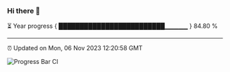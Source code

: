 ### Hi there 👋

⏳ Year progress { █████████████████████████▁▁▁▁▁ } 84.80 %

---

⏰ Updated on Mon, 06 Nov 2023 12:20:58 GMT

![Progress Bar CI](https://github.com/liununu/liununu/workflows/Progress%20Bar%20CI/badge.svg)
